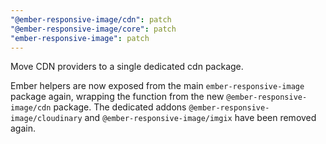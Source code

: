 ```yaml
---
"@ember-responsive-image/cdn": patch
"@ember-responsive-image/core": patch
"ember-responsive-image": patch
---
```


Move CDN providers to a single dedicated cdn package. 

Ember helpers are now exposed from the main `ember-responsive-image` package again, wrapping the function from the new `@ember-responsive-image/cdn` package.
The dedicated addons `@ember-responsive-image/cloudinary` and `@ember-responsive-image/imgix` have been removed again.
